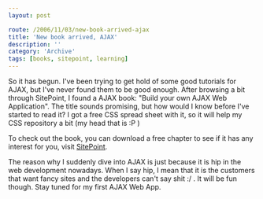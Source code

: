 ```yaml
---
layout: post

route: /2006/11/03/new-book-arrived-ajax
title: 'New book arrived, AJAX'
description: ''
category: 'Archive'
tags: [books, sitepoint, learning]
---
```


So it has begun. I've been trying to get hold of some good tutorials for AJAX,
but I've never found them to be good enough. After browsing a bit through
SitePoint, I found a AJAX book: "Build your own AJAX Web Application". The title
sounds promising, but how would I know before I've started to read it? I got a
free CSS spread sheet with it, so it will help my CSS repository a bit (my head
that is :P )

To check out the book, you can download a free chapter to see if it has any
interest for you, visit
<a class="ph" target="_blank" rel="noopener noreferrer" href="http://www.sitepoint.com/books/ajax1/">SitePoint</a>.

The reason why I suddenly dive into AJAX is just because it is hip in the web
development nowadays. When I say hip, I mean that it is the customers that want
fancy sites and the developers can't say shit :/ . It will be fun though. Stay
tuned for my first AJAX Web App.
